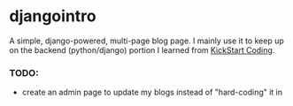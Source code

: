 # djangointro

A simple, django-powered, multi-page blog page. I mainly use it to keep up on the backend (python/django) portion I learned from <a target="_blank" href="http://www.kickstartcoding.com">KickStart Coding</a>. 

<h3>TODO:</h3>
<ul>
    <li>create an admin page to update my blogs instead of "hard-coding" it in</li>